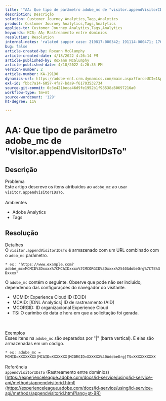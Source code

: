 ```yaml
---
title: '"AA: Que tipo de parâmetro adobe_mc de "visitor.appendVisitorIDsTo"'
description: Descrição
solution: Customer Journey Analytics,Tags,Analytics
product: Customer Journey Analytics,Tags,Analytics
applies-to: Customer Journey Analytics,Tags,Analytics
keywords: KCS; AA; Rastreamento entre domínios
resolution: Resolution
internal-notes: 'ralated suppor case: 210817-000342; 191114-000471; 170123-000011; 220408-000014'
bug: false
article-created-by: Roxann McGlumphy
article-created-date: 4/18/2022 4:26:14 PM
article-published-by: Roxann McGlumphy
article-published-date: 4/18/2022 4:26:35 PM
version-number: 2
article-number: KA-19190
dynamics-url: https://adobe-ent.crm.dynamics.com/main.aspx?forceUCI=1&pagetype=entityrecord&etn=knowledgearticle&id=937d8042-34bf-ec11-983e-0022480abde0
exl-id: fbbc7a14-6057-4fa7-bda9-f61703532734
source-git-commit: 0c3e421beca46d9fe1952b1f98538a50697216a0
workflow-type: tm+mt
source-wordcount: '129'
ht-degree: 11%

---
```


# AA: Que tipo de parâmetro adobe_mc de &quot;visitor.appendVisitorIDsTo&quot;

## Descrição

Problema<br>
Este artigo descreve os itens atribuídos ao `adobe_mc` ao usar `visitor.appendVisitorIDsTo`.
<br><br>Ambientes<br>
- Adobe Analytics
- Tags



## Resolução

Detalhes<br>
O `visitor.appendVisitorIDsTo` é armazenado com um URL combinado com o `adob_mc` parâmetro.

`* ex: "https://www.example.com?adobe_mc=MCMID%3Dxxxx%7CMCAIDxxxx%7CMCORGID%3Dxxxx%2540AdobeOrg%7CTS%3Dxxxx"`

O `adobe_mc` contém o seguinte.
Observe que pode não ser incluído, dependendo das configurações do navegador do visitante.

- MCMID: Experience Cloud ID (ECID)
- MCAID: [!DNL Analytics] ID de rastreamento (AID)
- MCORGID: ID organizacional Experience Cloud
- TS: O carimbo de data e hora em que a solicitação foi gerada.

<br><br>Exemplos<br>
Esses itens na `adobe_mc` são separados por &quot;|&quot; (barra vertical). E elas são armazenadas em um código.

`* ex: adobe_mc = MCMID=XXXXXXXX|MCAID=XXXXXXX|MCORGID=XXXXXX%40AdobeOrg|TS=XXXXXXXXXX`
<br><br>Referência<br>
`appendVisitorIDsTo` (Rastreamento entre domínios)
[https://experienceleague.adobe.com/docs/id-service/using/id-service-api/methods/appendvisitorid.html](https://experienceleague.adobe.com/docs/id-service/using/id-service-api/methods/appendvisitorid.html?lang=pt-BR)

